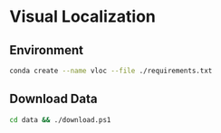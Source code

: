 # Visual Localization 

## Environment

```sh
conda create --name vloc --file ./requirements.txt
```

## Download Data

```sh
cd data && ./download.ps1
```
